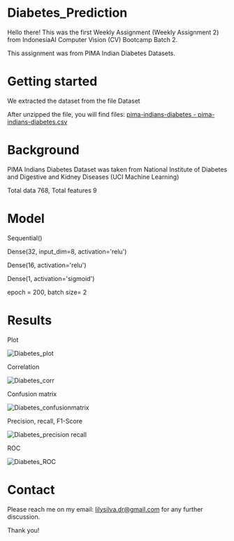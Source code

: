 # Diabetes_Prediction
Hello there! This was the first Weekly Assignment (Weekly Assignment 2) from IndonesiaAI Computer Vision (CV) Bootcamp Batch 2.

This assignment was from PIMA Indian Diabetes Datasets.

# Getting started
We extracted the dataset from the file Dataset

After unzipped the file, you will find files:
[pima-indians-diabetes - pima-indians-diabetes.csv](https://github.com/LSardiani/Diabetes_Prediction/files/12139030/pima-indians-diabetes.-.pima-indians-diabetes.csv)


# Background
PIMA Indians Diabetes Dataset was taken from National Institute of Diabetes and Digestive and Kidney Diseases (UCI Machine Learning)

Total data 768, Total features 9

# Model
Sequential()

Dense(32, input_dim=8, activation='relu')

Dense(16, activation='relu')

Dense(1, activation='sigmoid')

epoch = 200, batch size= 2

# Results

Plot

![Diabetes_plot](https://github.com/LSardiani/Diabetes_Prediction/assets/135226112/03874bf2-0b8e-43ff-ba0d-817ad3193c78)

Correlation

![Diabetes_corr](https://github.com/LSardiani/Diabetes_Prediction/assets/135226112/1977e134-e061-4a3e-929b-25d52f90d038)

Confusion matrix

![Diabetes_confusionmatrix](https://github.com/LSardiani/Diabetes_Prediction/assets/135226112/5987f5e5-e411-4e55-818f-5d6578c2083d)

Precision, recall, F1-Score

![Diabetes_precision recall](https://github.com/LSardiani/Diabetes_Prediction/assets/135226112/c568de44-9640-43e7-8fa7-5a98a058f905)

ROC

![Diabetes_ROC](https://github.com/LSardiani/Diabetes_Prediction/assets/135226112/3351eda0-311e-404e-8d55-00f1e9c6323a)


# Contact
Please reach me on my email: lilysilva.dr@gmail.com for any further discussion.

Thank you!
